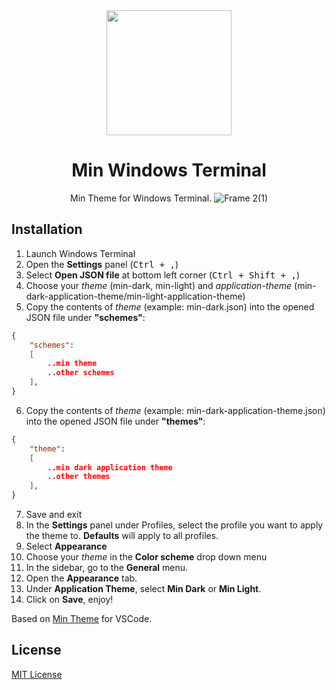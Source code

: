 <div align=center>
    <img src="https://raw.githubusercontent.com/mdxv/min-windows-terminal/main/icon.png" width="200" />

# Min Windows Terminal
Min Theme for Windows Terminal.
![Frame 2(1)](https://github.com/user-attachments/assets/b7a29e6f-1dd3-4dab-aaf3-80a66c9ff939)

</div>

## Installation
1. Launch Windows Terminal
2. Open the **Settings** panel (<kbd>Ctrl + ,</kbd>)
3. Select **Open JSON file** at bottom left corner (<kbd>Ctrl + Shift + ,</kbd>)
4. Choose your _theme_ (min-dark, min-light) and _application-theme_ (min-dark-application-theme/min-light-application-theme)
5. Copy the contents of _theme_ (example: min-dark.json) into the opened JSON file under **"schemes"**:

```json
{
    "schemes":
    [
        ..min theme
        ..other schemes
    ],
}
```
6. Copy the contents of _theme_ (example: min-dark-application-theme.json) into the opened JSON file under **"themes"**:

```json
{
    "theme":
    [
        ..min dark application theme
        ..other themes
    ],
}
```
7. Save and exit
8. In the **Settings** panel under Profiles, select the profile you want to apply the theme to. **Defaults** will apply to all profiles.
9. Select **Appearance**
10. Choose your _theme_ in the **Color scheme** drop down menu
11. In the sidebar, go to the **General** menu.
12. Open the **Appearance** tab.
13. Under **Application Theme**, select **Min Dark** or **Min Light**.
14. Click on **Save**, enjoy!


Based on [Min Theme](https://github.com/miguelsolorio/min-theme) for VSCode.

## License

[MIT License](LICENSE)
